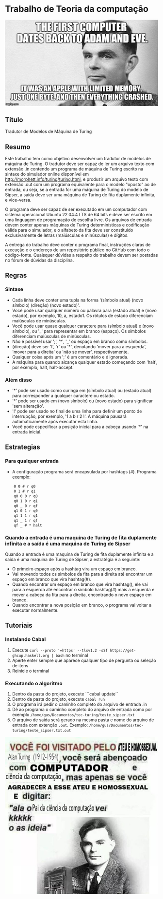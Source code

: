 # Trabalho de Teoria da computação


![Ateu, homosexual e pai da ciência da computação](imgs/2ms2j3.jpg)


## Titulo

Tradutor de Modelos de Máquina de Turing

## Resumo

Este trabalho tem como objetivo desenvolver um tradutor de modelos de máquina de Turing. O tradutor deve ser capaz de ler um arquivo texto com extensão .in contendo um programa de máquina de Turing escrito na sintaxe do simulador online disponível em <http://morphett.info/turing/turing.html>, e produzir um arquivo texto com extensão .out com um programa equivalente para o modelo "oposto" ao de entrada, ou seja, se a entrada for uma máquina de Turing do modelo de Sipser, a saída deve ser uma máquina de Turing de fita duplamente infinita, e vice-versa.

O programa deve ser capaz de ser executado em um computador com sistema operacional Ubuntu 22.04.4 LTS de 64 bits e deve ser escrito em uma linguagem de programação de escolha livre. Os arquivos de entrada devem conter apenas máquinas de Turing determinísticas e codificação válida para o simulador, e o alfabeto da fita deve ser constituído exclusivamente de letras (maiúsculas e minúsculas) e dígitos.

A entrega do trabalho deve conter o programa final, instruções claras de execução e o endereço de um repositório público no GitHub com todo o código-fonte. Quaisquer dúvidas a respeito do trabalho devem ser postadas no fórum de dúvidas da disciplina.


## Regras


### Sintaxe

- Cada linha deve conter uma tupla na forma '(símbolo atual) (novo símbolo) (direção) (novo estado)'.
- Você pode usar qualquer número ou palavra para (estado atual) e (novo estado), por exemplo, 10, a, estado1. Os rótulos de estado diferenciam maiúsculas de minúsculas.
- Você pode usar quase qualquer caractere para (símbolo atual) e (novo símbolo), ou '_' para representar em branco (espaço). Os símbolos diferenciam maiúsculas de minúsculas.
- Não é possível usar ';', '*', '_' ou espaço em branco como símbolos.
- (direção) deve ser 'l', 'r' ou '*', denotando 'mover para a esquerda', 'mover para a direita' ou 'não se mover', respectivamente.
- Qualquer coisa após um ';' é um comentário e é ignorada.
- A máquina para quando alcança qualquer estado começando com 'halt', por exemplo, halt, halt-accept.

### Além disso

- '*' pode ser usado como curinga em (símbolo atual) ou (estado atual) para corresponder a qualquer caractere ou estado.
- '*' pode ser usado em (novo símbolo) ou (novo estado) para significar 'sem alteração'.
- '!' pode ser usado no final de uma linha para definir um ponto de interrupção, por exemplo, '1 a b r 2 !'. A máquina pausará automaticamente após executar esta linha.
- Você pode especificar a posição inicial para a cabeça usando '*' na entrada inicial.


## Estrategias

### Para qualquer entrada

- A configuração programa será encapsulada por hashtags (#). Programa exemplo:
  
```
    0 0 # r q0
    0 1 # r q1
    q0 0 0 r q0
    q0 1 0 r q1
    q0 _ 0 r qf
    q1 0 1 r q0
    q1 1 1 r q1 
    q1 _ 1 r qf
    qf _ # * halt
```

### Quando a entrada é uma maquina de Turing de fita duplamente infinita e a saída é uma maquina de Turing de Sipser

Quando a entrada é uma maquina de Turing de fita duplamente infinita e a saída é uma maquina de Turing de Sipser, a estratégia é a seguinte:
 
- O primeiro espaço após a hashtag vira um espaço em branco.
- Vai movendo todos os simbolos da fita para a direita até encontrar um espaço em branco que vira hashtag(#).
- Quando encontrar um espaço em branco que vira hashtag(), ele vai para a esquerda até encontrar o simbolo hashtag(#) mais a esquerda e mover a cabeça da fita para a direita, encontrando o novo espaço em branco.
- Quando encontrar a nova posição em branco, o programa vai voltar a executar normalmente.


## Tutoriais

### Instalando Cabal

1. Execute ```curl --proto '=https' --tlsv1.2 -sSf https://get-ghcup.haskell.org | bash```  no terminal
2. Aperte enter sempre que aparece qualquer tipo de pergunta ou seleção de itens
3. Reinicie o terminal

### Executando o algoritmo

1. Dentro da pasta do projeto, execute ```cabal update``
2. Dentro da pasta do projeto, execute ```cabal run```
3. O programa irá pedir o caminho completo do arquivo de entrada .in
4. Dê ao programa o caminho completo do arquivo de entrada como por exemplo ```/home/gus/Documentos/tec-turing/teste_sipser.txt```
5. O arquivo de saida será gerado na mesma pasta e nome do arquivo de entrada com extenção ```.out```. Exemplo: ```/home/gus/Documentos/tec-turing/teste_sipser.txt.out```


![Ateu, homosexual e pai da ciência da computação](imgs/main-qimg-8b4613daadb2657469f756c84bb0d712-lq.jpeg)